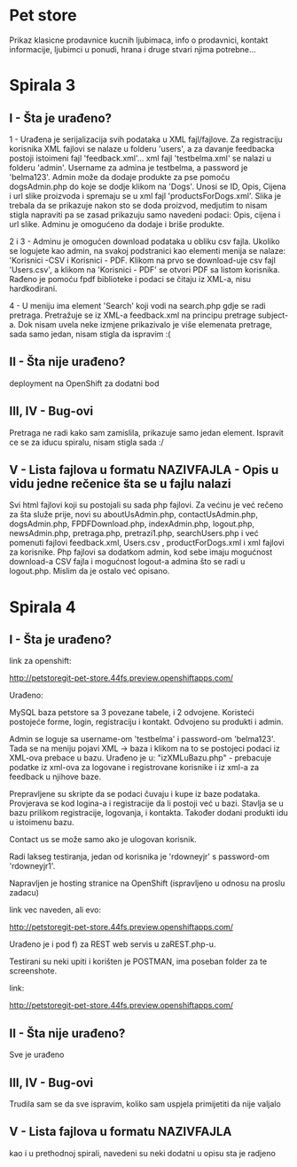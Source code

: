 # Pet store

Prikaz klasicne prodavnice kucnih ljubimaca, info o prodavnici, kontakt informacije, ljubimci u ponudi, hrana i druge stvari njima potrebne...

# Spirala 3

## I - Šta je urađeno?

1 - Urađena je serijalizacija svih podataka u XML fajl/fajlove. Za registraciju korisnika XML fajlovi se nalaze u folderu 'users', a za davanje feedbacka postoji istoimeni fajl 'feedback.xml'... xml fajl 'testbelma.xml' se nalazi u folderu 'admin'. Username za admina je testbelma, a password je 'belma123'. 
Admin može da dodaje produkte za pse pomoću dogsAdmin.php do koje se dodje klikom na 'Dogs'. Unosi se ID, Opis, Cijena i url slike proizvoda i spremaju se u xml fajl 'productsForDogs.xml'. Slika je trebala da se prikazuje nakon sto se doda proizvod, medjutim to nisam stigla napraviti pa se zasad prikazuju samo navedeni podaci: Opis, cijena i url slike. 
Adminu je omogućeno da dodaje i briše produkte. 

2 i 3 - Adminu je omogućen download podataka u obliku csv fajla. Ukoliko se logujete kao admin, na svakoj podstranici kao elementi menija se nalaze: 'Korisnici -CSV i Korisnici - PDF. Klikom na prvo se download-uje csv fajl 'Users.csv', a klikom na 'Korisnici - PDF' se otvori PDF sa listom korisnika.
Rađeno je pomoću fpdf biblioteke i podaci se čitaju iz XML-a, nisu hardkodirani.

4 - U meniju ima element 'Search' koji vodi na search.php gdje se radi pretraga. Pretražuje se iz XML-a feedback.xml na principu pretrage subject-a. Dok nisam uvela neke izmjene prikazivalo je više elemenata pretrage, sada samo jedan, nisam stigla da ispravim :( 

## II - Šta nije urađeno? 

deployment na OpenShift za dodatni bod

## III, IV - Bug-ovi

Pretraga ne radi kako sam zamislila, prikazuje samo jedan element. Ispravit ce se za iducu spiralu, nisam stigla sada :/ 

## V - Lista fajlova u formatu NAZIVFAJLA - Opis u vidu jedne rečenice šta se u fajlu nalazi

Svi html fajlovi koji su postojali su sada php fajlovi. Za većinu je već rečeno za šta služe prije, novi su aboutUsAdmin.php, contactUsAdmin.php, dogsAdmin.php, FPDFDownload.php, indexAdmin.php, logout.php, newsAdmin.php, pretraga.php, pretrazi1.php, searchUsers.php i već pomenuti fajlovi feedback.xml, Users.csv , productForDogs.xml i xml fajlovi za korisnike.
Php fajlovi sa dodatkom admin, kod sebe imaju mogućnost download-a CSV fajla i mogućnost logout-a admina što se radi u logout.php.
Mislim da je ostalo već opisano.


# Spirala 4



## I - Šta je urađeno?

link za openshift:

http://petstoregit-pet-store.44fs.preview.openshiftapps.com/

Urađeno:

MySQL baza petstore sa 3 povezane tabele, i 2 odvojene. Koristeći postojeće forme, login, registraciju i kontakt. Odvojeno su produkti i admin.

Admin se loguje sa username-om 'testbelma'  i password-om 'belma123'. Tada se na meniju pojavi     XML -> baza i klikom na to se postojeci podaci iz XML-ova prebace u bazu. Urađeno je u:
"izXMLuBazu.php" - prebacuje podatke iz xml-ova za logovane i registrovane korisnike i iz xml-a za feedback u njihove baze.

Prepravljene su skripte da se podaci čuvaju i kupe iz baze podataka. Provjerava se kod logina-a i registracije da li postoji već u bazi. Stavlja se u bazu prilikom registracije, logovanja, i kontakta. Također dodani produkti idu u istoimenu bazu. 

Contact us se može samo ako je ulogovan korisnik. 

Radi lakseg testiranja, jedan od korisnika je 'rdowneyjr' s password-om 'rdowneyjr1'. 


Napravljen je hosting stranice na OpenShift (ispravljeno u odnosu na proslu zadacu)

link vec naveden, ali evo: 

http://petstoregit-pet-store.44fs.preview.openshiftapps.com/


Urađeno je i pod f) za REST web servis u zaREST.php-u.


Testirani su neki upiti i korišten je POSTMAN, ima poseban folder za te screenshote.


link:

http://petstoregit-pet-store.44fs.preview.openshiftapps.com/

## II - Šta nije urađeno?

Sve je urađeno


## III, IV - Bug-ovi

Trudila sam se da sve ispravim, koliko sam uspjela primijetiti da nije valjalo

## V - Lista fajlova u formatu NAZIVFAJLA 

kao i u prethodnoj spirali, navedeni su neki dodatni u opisu sta je radjeno
